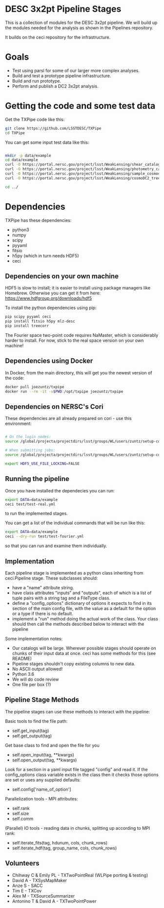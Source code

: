 DESC 3x2pt Pipeline Stages
==========================

This is a collection of modules for the DESC 3x2pt pipeline.
We will build up the modules needed for the analysis as shown in the Pipelines repository.

It builds on the ceci repository for the infrastructure.

Goals
======

- Test using parsl for some of our larger more complex analyses.
- Build and test a prototype pipeline infrastructure.
- Build and run prototype.
- Perform and publish a DC2 3x2pt analysis.

Getting the code and some test data
====================================

Get the TXPipe code like this:
```bash
git clone https://github.com/LSSTDESC/TXPipe
cd TXPipe
```

You can get some input test data like this:

```bash

mkdir -p data/example
cd data/example
curl -O https://portal.nersc.gov/project/lsst/WeakLensing/shear_catalog.hdf
curl -O https://portal.nersc.gov/project/lsst/WeakLensing/photometry_catalog.hdf
curl -O https://portal.nersc.gov/project/lsst/WeakLensing/sample_cosmodc2_w10year_errors.dat
curl -O https://portal.nersc.gov/project/lsst/WeakLensing/cosmoDC2_trees_i25.3.npy

cd ../
```


Dependencies
============

TXPipe has these dependencies:

- python3
- numpy
- scipy
- pyyaml
- fitsio
- h5py (which in turn needs HDF5)
- ceci

Dependencies on your own machine
---------------------------------

HDF5 is slow to install; it is easier to install using package managers like Homebrew.
Otherwise you can get it from here: https://www.hdfgroup.org/downloads/hdf5

To install the python dependencies using pip:

```bash
pip scipy pyyaml ceci
pip install fitsio h5py mlz-desc
pip install treecorr
```

The Fourier space two-point code requires NaMaster, which is considerably harder to install.  For now, stick to the real space version on your own machine!

Dependencies using Docker
-------------------------

In Docker, from the main directory, this will get you the newest version of the code:

```bash
docker pull joezuntz/txpipe
docker run --rm -it -v$PWD:/opt/txpipe joezuntz/txpipe
```

Dependencies on NERSC's Cori
----------------------------

These dependencies are all already prepared on cori - use this environment:

```bash

# On the login nodes:
source /global/projecta/projectdirs/lsst/groups/WL/users/zuntz/setup-cori-nompi

# When submitting jobs:
source /global/projecta/projectdirs/lsst/groups/WL/users/zuntz/setup-cori

export HDF5_USE_FILE_LOCKING=FALSE

```


Running the pipeline
--------------------

Once you have installed the dependecies you can run:

```bash
export DATA=data/example
ceci test/test-real.yml
```

to run the implemented stages.

You can get a list of the individual commands that will be run like this:

```bash
export DATA=data/example
ceci --dry-run test/test-fourier.yml
```

so that you can run and examine them individually.

Implementation
--------------

Each pipeline stage is implemented as a python class inheriting from ceci.Pipeline stage.  These subclasses should:

- have a "name" attribute string.
- have class attributes "inputs" and "outputs", each of which is a list of tuple pairs with a string tag and a FileType class.
- define a "config_options" dictionary of options it expects to find in its section of the main config file, with the value as a default for the option or a type if there is no default.
- implement a "run" method doing the actual work of the class.  Your class should then call the methods described below to interact with the pipeline


Some implementation notes:

- Our catalogs will be large. Wherever possible stages should operate on chunks of their input data at once. ceci has some methods for this (see README)
- Pipeline stages shouldn't copy existing columns to new data.
- No ASCII output allowed!
- Python 3.6
- We will do code review
- One file per box (?)

Pipeline Stage Methods
----------------------

The pipeline stages can use these methods to interact with the pipeline:

Basic tools to find the file path:

- self.get_input(tag)
- self.get_output(tag)

Get base class to find and open the file for you

- self.open_input(tag, **kwargs)
- self.open_output(tag, **kwargs)


Look for a section in a yaml input file tagged "config"
and read it.  If the config_options class variable exists in the class
then it checks those options are set or uses any supplied defaults:

- self.config['name_of_option']

Parallelization tools - MPI attributes:

- self.rank
- self.size
- self.comm

(Parallel) IO tools - reading data in chunks, splitting up 
according to MPI rank:

- self.iterate_fits(tag, hdunum, cols, chunk_rows)
- self.iterate_hdf(tag, group_name, cols, chunk_rows)








Volunteers
----------

- Chihway C & Emily PL - TXTwoPointReal (WLPipe porting & testing)
- David A - TXSysMapMaker
- Anze S - SACC
- Tim E - TXCov
- Alex M - TXSourceSummarizer
- Antonino T & David A - TXTwoPointPower
